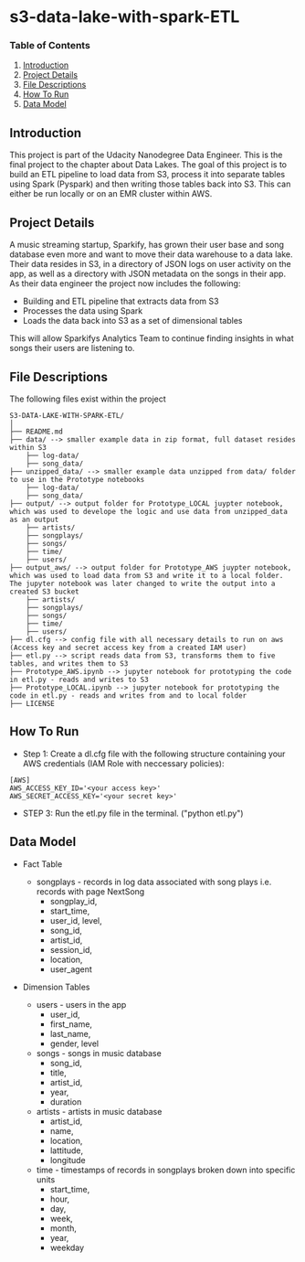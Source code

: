 # s3-data-lake-with-spark-ETL

### Table of Contents

1. [Introduction](#intro)
2. [Project Details](#details)
3. [File Descriptions](#files)
4. [How To Run](#execution)
5. [Data Model](#model)

## Introduction<a name="intro"></a>

This project is part of the Udacity Nanodegree Data Engineer. This is the final project to the chapter about Data Lakes.
The goal of this project is to build an ETL pipeline to load data from S3, process it into separate tables using Spark (Pyspark) and then writing those tables back into S3. This can either be run locally or on an EMR cluster within AWS.

## Project Details<a name="details"></a>

A music streaming startup, Sparkify, has grown their user base and song database even more and want to move their data warehouse to a data lake. Their data resides in S3, in a directory of JSON logs on user activity on the app, as well as a directory with JSON metadata on the songs in their app.
As their data engineer the project now includes the following:
- Building and ETL pipeline that extracts data from S3
- Processes the data using Spark
- Loads the data back into S3 as a set of dimensional tables

This will allow Sparkifys Analytics Team to continue finding insights in what songs their users are listening to.

## File Descriptions <a name="files"></a>

The following files exist within the project

```
S3-DATA-LAKE-WITH-SPARK-ETL/
│
├── README.md
├── data/ --> smaller example data in zip format, full dataset resides within S3
    ├── log-data/ 
    ├── song_data/ 
├── unzipped_data/ --> smaller example data unzipped from data/ folder to use in the Prototype notebooks
    ├── log-data/ 
    ├── song_data/ 
├── output/ --> output folder for Prototype_LOCAL juypter notebook, which was used to develope the logic and use data from unzipped_data as an output
    ├── artists/ 
    ├── songplays/ 
    ├── songs/ 
    ├── time/
    ├── users/ 
├── output_aws/ --> output folder for Prototype_AWS juypter notebook, which was used to load data from S3 and write it to a local folder. The jupyter notebook was later changed to write the output into a created S3 bucket
    ├── artists/ 
    ├── songplays/ 
    ├── songs/ 
    ├── time/
    ├── users/ 
├── dl.cfg --> config file with all necessary details to run on aws (Access key and secret access key from a created IAM user)
├── etl.py --> script reads data from S3, transforms them to five tables, and writes them to S3
├── Prototype_AWS.ipynb --> jupyter notebook for prototyping the code in etl.py - reads and writes to S3
├── Prototype_LOCAL.ipynb --> jupyter notebook for prototyping the code in etl.py - reads and writes from and to local folder
├── LICENSE
```
## How To Run<a name="execution"></a>

- Step 1: Create a dl.cfg file with the following structure containing your AWS credentials (IAM Role with neccessary policies):
```
[AWS]
AWS_ACCESS_KEY_ID='<your access key>'
AWS_SECRET_ACCESS_KEY='<your secret key>'
```
- STEP 3: Run the etl.py file in the terminal. ("python etl.py")

## Data Model<a name="model"></a>

- Fact Table
  - songplays - records in log data associated with song plays i.e. records with page NextSong
    - songplay_id, 
    - start_time, 
    - user_id, level, 
    - song_id, 
    - artist_id, 
    - session_id, 
    - location, 
    - user_agent
  
- Dimension Tables
  - users - users in the app
    - user_id, 
    - first_name, 
    - last_name, 
    - gender, level
  - songs - songs in music database
    - song_id, 
    - title, 
    - artist_id, 
    - year, 
    - duration 
  - artists - artists in music database
    - artist_id, 
    - name, 
    - location, 
    - lattitude, 
    - longitude
  - time - timestamps of records in songplays broken down into specific units
    - start_time, 
    - hour, 
    - day, 
    - week, 
    - month, 
    - year, 
    - weekday